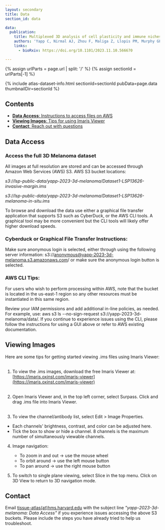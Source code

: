 ```yaml
---
layout: secondary
title: Data
section_id: data

data:
  publication:
    title: Multiplexed 3D analysis of cell plasticity and immune niches in melanoma
    authors: 'Yapp C, Nirmal AJ, Zhou F, Maliga Z, Llopis PM, Murphy GF, Lian CG, Danuser G, Santagata S, Sorger PK'
    links:
      - bioRxiv: https://doi.org/10.1101/2023.11.10.566670

---
```


{% assign urlParts = page.url | split: '/' %}
{% assign sectionId = urlParts[-1] %}

{% include atlas-dataset-info.html
    sectionId=sectionId
    pubData=page.data
    thumbnailDir=sectionId %}

## Contents
  * [__Data Access__: Instructions to access files on AWS](#data-access)
  * [__Viewing Images__: Tips for using Imaris Viewer](#viewing-images)
  * [__Contact__: Reach out with questions](#contact)

## Data Access
### Access the full 3D Melanoma dataset
All images at full resolution are stored and can be accessed through Amazon Web Services (AWS) S3.
AWS S3 bucket locations:

*s3://lsp-public-data/yapp-2023-3d-melanoma/Dataset1-LSP13626-invasive-margin.ims*

*s3://lsp-public-data/yapp-2023-3d-melanoma/Dataset1-LSP13626-melanoma-in-situ.ims*

To browse and download the data use either a graphical file transfer application that supports S3 such as CyberDuck, or the AWS CLI tools. A graphical tool may be more convenient but the CLI tools will likely offer higher download speeds.

### Cyberduck or Graphical File Transfer Instructions:

Make sure anonymous login is selected, either through using the following server information: s3://anonymous@yapp-2023-3d-melanoma.s3.amazonaws.com/ or make sure the anonymous login button is selected.

### AWS CLI Tips:
For users who wish to perform processing within AWS, note that the bucket is located in the us-east-1 region so any other resources must be instantiated in this same region.

Review your IAM permissions and add additional in-line policies, as needed. For example, use: aws s3 ls --no-sign-request s3://yapp-2023-3d-melanoma/data/. If you continue to experience issues using the CLI, please follow the instructions for using a GUI above or refer to AWS existing documentation.

## Viewing Images
Here are some tips for getting started viewing .ims files using Imaris Viewer: <br><br>
1. To view the .ims images, download the free Imaris Viewer at: [https://imaris.oxinst.com/imaris-viewer](https://imaris.oxinst.com/imaris-viewer) <br><br>
2. Open Imaris Viewer and, in the top left corner, select Surpass. Click and drag .ims file into Imaris Viewer.<br><br>

3. To view the channel/antibody list, select Edit > Image Properties.
  - Each channels' brightness, contrast, and color can be adjusted here.
  - Tick the box to show or hide a channel. 8 channels is the maximum number of simultaneously viewable channels.  
4. Image navigation:
    - To zoom in and out -> use the mouse wheel
    - To orbit around -> use the left mouse button
    - To pan around -> use the right mouse button

5. To switch to single plane viewing, select Slice in the top menu. Click on 3D View to return to 3D navigation mode.

## Contact

Email [tissue-atlas(at)hms.harvard.edu](mailto:tissue-atlas@hms.harvard.edu) with the subject line *"yapp-2023-3d-melanoma: Data Access"* if you experience issues accessing the above S3 buckets. Please include the steps you have already tried to help us troubleshoot.
